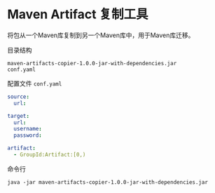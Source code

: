 # Maven Artifact 复制工具
                     
将包从一个Maven库复制到另一个Maven库中，用于Maven库迁移。


目录结构
```
maven-artifacts-copier-1.0.0-jar-with-dependencies.jar
conf.yaml
```

配置文件 ```conf.yaml```
```yaml
source:
  url:

target:
  url:
  username:
  password:

artifact:
  - GroupId:Artifact:[0,)
```

命令行
```shell
java -jar maven-artifacts-copier-1.0.0-jar-with-dependencies.jar
```